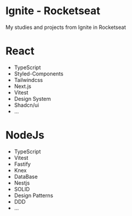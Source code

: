 # Ignite - Rocketseat
My studies and projects from Ignite in Rocketseat 

# React 
* TypeScript
* Styled-Components
* Tailwindcss
* Next.js
* Vitest
* Design System
* Shadcn/ui
* ...

# NodeJs
* TypeScript
* Vitest
* Fastify
* Knex
* DataBase
* Nestjs
* SOLID
* Design Patterns
* DDD
* ...
